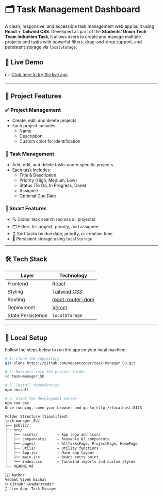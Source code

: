# 🗂️ Task Management Dashboard

A clean, responsive, and accessible task management web app built using **React + Tailwind CSS**. Developed as part of the **Students’ Union Tech Team Induction Task**, it allows users to create and manage multiple projects and tasks with powerful filters, drag-and-drop support, and persistent storage via `localStorage`.

## 🚀 Live Demo

👉 [Click here to try the live app](https://task-manager-2tphjgsm5-vedantcoders-projects.vercel.app/)

---

## 📁 Project Features

### ✅ Project Management
- Create, edit, and delete projects
- Each project includes:
  - Name
  - Description
  - Custom color for identification

### 📝 Task Management
- Add, edit, and delete tasks under specific projects
- Each task includes:
  - Title & Description
  - Priority (High, Medium, Low)
  - Status (To Do, In Progress, Done)
  - Assignee
  - Optional Due Date

### 🧠 Smart Features
- 🔍 Global task search (across all projects)
- 🗂️ Filters for project, priority, and assignee
- ↕️ Sort tasks by due date, priority, or creation time
- 💾 Persistent storage using `localStorage`

---

## 🛠️ Tech Stack

| Layer            | Technology                            |
|------------------|----------------------------------------|
| Frontend         | [React](https://react.dev)             |
| Styling          | [Tailwind CSS](https://tailwindcss.com)|
| Routing          | [react-router-dom](https://reactrouter.com/en/main) |
| Deployment       | [Vercel](https://vercel.com/)          |
| State Persistence| `localStorage`                         |

---

## 🧪 Local Setup

Follow the steps below to run the app on your local machine:

```bash
# 1. Clone the repository
git clone https://github.com/vedantcoder/task-manager_SU.git

# 2. Navigate into the project folder
cd task-manager_SU

# 3. Install dependencies
npm install

# 4. Start the development server
npm run dev
Once running, open your browser and go to http://localhost:5173

Folder Structure (Simplified)
task-manager_SU/
├── public/
├── src/
│   ├── assets/         → App logo and icons
│   ├── components/     → Reusable UI components
│   ├── pages/          → AllTasksPage, ProjectPage, HomePage
│   ├── utils/          → Utility functions
│   ├── App.jsx         → Main app layout
│   ├── main.jsx        → React entry point
│   └── index.css       → Tailwind imports and custom styles
└── README.md

🧑‍💻 Author
Vedant Vivek Nichal
🌐 GitHub: @vedantcoder
🔗 Live App: Task Manager
